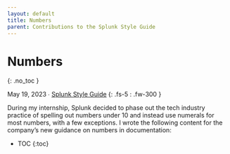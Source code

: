 ```yaml
---
layout: default
title: Numbers
parent: Contributions to the Splunk Style Guide
---
```


# Numbers
{: .no_toc }

May 19, 2023 ∙ [Splunk Style Guide](https://docs.splunk.com/Documentation/StyleGuide/current/StyleGuide/Howtouse)
{: .fs-5 : .fw-300 }

During my internship, Splunk decided to phase out the tech industry practice of spelling out numbers under 10 and instead use numerals for most numbers, with a few exceptions. I wrote the following content for the company’s new guidance on numbers in documentation:

- TOC
{:toc}

